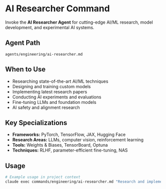 # AI Researcher Command

Invoke the **AI Researcher Agent** for cutting-edge AI/ML research, model development, and experimental AI systems.

## Agent Path
`agents/engineering/ai-researcher.md`

## When to Use
- Researching state-of-the-art AI/ML techniques
- Designing and training custom models
- Implementing latest research papers
- Conducting AI experiments and evaluations
- Fine-tuning LLMs and foundation models
- AI safety and alignment research

## Key Specializations
- **Frameworks:** PyTorch, TensorFlow, JAX, Hugging Face
- **Research Areas:** LLMs, computer vision, reinforcement learning
- **Tools:** Weights & Biases, TensorBoard, Optuna
- **Techniques:** RLHF, parameter-efficient fine-tuning, NAS

## Usage
```bash
# Example usage in project context
claude exec commands/engineering/ai-researcher.md "Research and implement parameter-efficient fine-tuning techniques for domain-specific LLM adaptation"
```